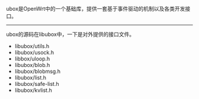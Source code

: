 ubox是OpenWrt中的一个基础库，提供一套基于事件驱动的机制以及各类开发接口。




---

ubox的源码在libubox中，一下是对外提供的接口文件。

* libubox/utils.h
* libubox/usock.h
* libbox/uloop.h
* libubox/blob.h
* libubox/blobmsg.h
* libubox/list.h
* libubox/safe-list.h
* libubox/kvlist.h
